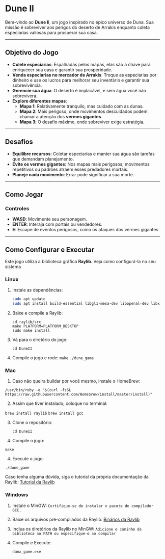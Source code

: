 # **Dune II**

Bem-vindo ao **Dune II**, um jogo inspirado no épico universo de Duna. Sua missão é sobreviver aos perigos do deserto de Arrakis enquanto coleta especiarias valiosas para prosperar sua casa.

---

## **Objetivo do Jogo**

- **Colete especiarias**: Espalhadas pelos mapas, elas são a chave para enriquecer sua casa e garantir sua prosperidade.
- **Venda especiarias no mercador de Arrakis**: Troque as especiarias por dinheiro e use os lucros para melhorar seu inventário e garantir sua sobrevivência.
- **Gerencie sua água**: O deserto é implacável, e sem água você não sobreviverá.
- **Explore diferentes mapas**:
  - **Mapa 1**: Relativamente tranquilo, mas cuidado com as dunas.
  - **Mapa 2**: Mais perigoso, onde movimentos descuidados podem chamar a atenção dos **vermes gigantes**.
  - **Mapa 3**: O desafio máximo, onde sobreviver exige estratégia.

---

## **Desafios**

- **Equilibre recursos**: Coletar especiarias e manter sua água são tarefas que demandam planejamento.
- **Evite os vermes gigantes**: Nos mapas mais perigosos, movimentos repetitivos ou padrões atraem esses predadores mortais.
- **Planeje cada movimento**: Errar pode significar a sua morte.

---

## **Como Jogar**

### **Controles**
- **WASD**: Movimente seu personagem.
- **ENTER**: Interaja com portais ou vendedores.
- **E**: Escape de eventos perigosos, como os ataques dos vermes gigantes.

---

## **Como Configurar e Executar**

Este jogo utiliza a biblioteca gráfica **Raylib**. Veja como configurá-la no seu sistema

### **Linux**
1. Instale as dependências:
   ```bash
   sudo apt update
   sudo apt install build-essential libgl1-mesa-dev libopenal-dev libx11-dev

2. Baixe e compile a Raylib:
   
   ```git clone https://github.com/raysan5/raylib.git
   cd raylib/src
   make PLATFORM=PLATFORM_DESKTOP
   sudo make install

3. Vá para o diretório do jogo:

    ```cd DuneII```

4. Compile o jogo e rode:
   ```make```
   ```./dune_game```


### **Mac**

1. Caso não queira buildar por você mesmo, instale o HomeBrew:

  ```/usr/bin/ruby -e "$(curl -fsSL https://raw.githubusercontent.com/Homebrew/install/master/install)"```

2. Assim que tiver instalado, coloque no terminal:

  ```brew install raylib```
  ```brew install gcc```
  
3. Clone o repositório:
   ```git clone https://github.com/Mateus-Ribeir0/DuneII
   cd DuneII

3. Compile o jogo:

  ```make```

4. Execute o jogo:

  ```./dune_game```

Caso tenha alguma dúvida, siga o tutorial da própria documentação da Raylib: [Tutorial da Raylib](https://github.com/raysan5/raylib/wiki/Working-on-macOS)


### **Windows**

1. Instale o MinGW:
  ```Certifique-se de instalar o pacote de compilador GCC.```

2. Baixe os arquivos pré-compilados da Raylib:
  [Binários da Raylib](https://github.com/raysan5/raylib/releases)

3. Inclua os diretórios da Raylib no MinGW:
   ```Adicione o caminho da biblioteca ao PATH ou especifique-o ao compilar```

4. Compile e Execute:
   ```gcc -o duna_game.exe main.c -lraylib -lopengl32 -lgdi32 -lwinmm
   duna_game.exe



